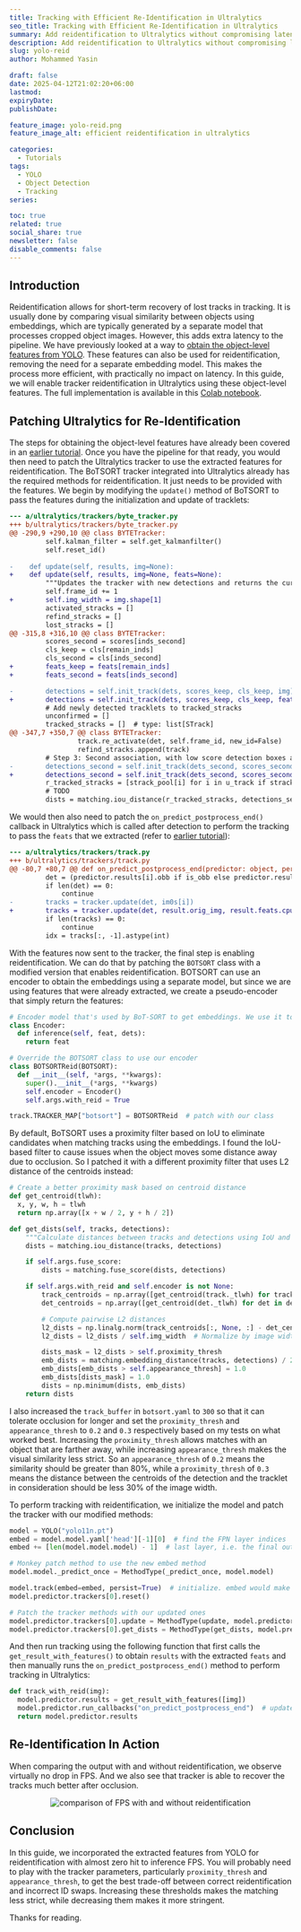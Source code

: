 ```yaml
---
title: Tracking with Efficient Re-Identification in Ultralytics
seo_title: Tracking with Efficient Re-Identification in Ultralytics
summary: Add reidentification to Ultralytics without compromising latency using object-level features extracted from YOLO.
description: Add reidentification to Ultralytics without compromising latency using object-level features extracted from YOLO.
slug: yolo-reid
author: Mohammed Yasin

draft: false
date: 2025-04-12T21:02:20+06:00
lastmod: 
expiryDate: 
publishDate: 

feature_image: yolo-reid.png
feature_image_alt: efficient reidentification in ultralytics

categories:
  - Tutorials
tags:
  - YOLO
  - Object Detection
  - Tracking
series:

toc: true
related: true
social_share: true
newsletter: false
disable_comments: false
---
```


## Introduction

Reidentification allows for short-term recovery of lost tracks in tracking. It is usually done by comparing visual similarity between objects using embeddings, which are typically generated by a separate model that processes cropped object images. However, this adds extra latency to the pipeline. We have previously looked at a way to [obtain the object-level features from YOLO](/tutorials/yolo-object-features). These features can also be used for reidentification, removing the need for a separate embedding model. This makes the process more efficient, with practically no impact on latency. In this guide, we will enable tracker reidentification in Ultralytics using these object-level features. The full implementation is available in this [Colab notebook](https://colab.research.google.com/drive/1R8pYNg7_GJxil-RrVa6ICtvrN_dfpFhK).

## Patching Ultralytics for Re-Identification

The steps for obtaining the object-level features have already been covered in an [earlier tutorial](/tutorials/yolo-object-features). Once you have the pipeline for that ready, you would then need to patch the Ultralytics tracker to use the extracted features for reidentification. The BoTSORT tracker integrated into Ultralytics already has the required methods for reidentification. It just needs to be provided with the features. We begin by modifying the `update()` method of BoTSORT to pass the features during the initialization and update of tracklets:

```diff
--- a/ultralytics/trackers/byte_tracker.py
+++ b/ultralytics/trackers/byte_tracker.py
@@ -290,9 +290,10 @@ class BYTETracker:
         self.kalman_filter = self.get_kalmanfilter()
         self.reset_id()
 
-    def update(self, results, img=None):
+    def update(self, results, img=None, feats=None):
         """Updates the tracker with new detections and returns the current list of tracked objects."""
         self.frame_id += 1
+        self.img_width = img.shape[1]
         activated_stracks = []
         refind_stracks = []
         lost_stracks = []
@@ -315,8 +316,10 @@ class BYTETracker:
         scores_second = scores[inds_second]
         cls_keep = cls[remain_inds]
         cls_second = cls[inds_second]
+        feats_keep = feats[remain_inds]
+        feats_second = feats[inds_second]

-        detections = self.init_track(dets, scores_keep, cls_keep, img)
+        detections = self.init_track(dets, scores_keep, cls_keep, feats_keep)
         # Add newly detected tracklets to tracked_stracks
         unconfirmed = []
         tracked_stracks = []  # type: list[STrack]
@@ -347,7 +350,7 @@ class BYTETracker:
                 track.re_activate(det, self.frame_id, new_id=False)
                 refind_stracks.append(track)
         # Step 3: Second association, with low score detection boxes association the untrack to the low score detections   
-        detections_second = self.init_track(dets_second, scores_second, cls_second, img)
+        detections_second = self.init_track(dets_second, scores_second, cls_second, feats_second)
         r_tracked_stracks = [strack_pool[i] for i in u_track if strack_pool[i].state == TrackState.Tracked]
         # TODO
         dists = matching.iou_distance(r_tracked_stracks, detections_second)
```

We would then also need to patch the `on_predict_postprocess_end()` callback in Ultralytics which is called after detection to perform the tracking to pass the `feats` that we extracted (refer to [earlier tutorial](/tutorials/yolo-object-features)):

```diff
--- a/ultralytics/trackers/track.py
+++ b/ultralytics/trackers/track.py
@@ -80,7 +80,7 @@ def on_predict_postprocess_end(predictor: object, persist: bool = False) -> None
         det = (predictor.results[i].obb if is_obb else predictor.results[i].boxes).cpu().numpy()
         if len(det) == 0:
             continue
-        tracks = tracker.update(det, im0s[i])
+        tracks = tracker.update(det, result.orig_img, result.feats.cpu().numpy())  # pass feats here
         if len(tracks) == 0:
             continue
         idx = tracks[:, -1].astype(int)
```

With the features now sent to the tracker, the final step is enabling reidentification. We can do that by patching the `BOTSORT` class with a modified version that enables reidentification. BOTSORT can use an encoder to obtain the embeddings using a separate model, but since we are using features that were already extracted, we create a pseudo-encoder that simply return the features:

```python
# Encoder model that's used by BoT-SORT to get embeddings. We use it to simply return the features extracted by YOLO.
class Encoder:
  def inference(self, feat, dets):
    return feat

# Override the BOTSORT class to use our encoder
class BOTSORTReid(BOTSORT):
  def __init__(self, *args, **kwargs):
    super().__init__(*args, **kwargs)
    self.encoder = Encoder()
    self.args.with_reid = True

track.TRACKER_MAP["botsort"] = BOTSORTReid  # patch with our class
```

By default, BoTSORT uses a proximity filter based on IoU to eliminate candidates when matching tracks using the embeddings. I found the IoU-based filter to cause issues when the object moves some distance away due to occlusion. So I patched it with a different proximity filter that uses L2 distance of the centroids instead:

```python
# Create a better proximity mask based on centroid distance
def get_centroid(tlwh):
  x, y, w, h = tlwh
  return np.array([x + w / 2, y + h / 2])

def get_dists(self, tracks, detections):
    """Calculate distances between tracks and detections using IoU and optionally ReID embeddings."""
    dists = matching.iou_distance(tracks, detections)

    if self.args.fuse_score:
        dists = matching.fuse_score(dists, detections)

    if self.args.with_reid and self.encoder is not None:
        track_centroids = np.array([get_centroid(track._tlwh) for track in tracks]).reshape(len(tracks), 2)
        det_centroids = np.array([get_centroid(det._tlwh) for det in detections]).reshape(len(detections), 2)

        # Compute pairwise L2 distances
        l2_dists = np.linalg.norm(track_centroids[:, None, :] - det_centroids[None, :, :], axis=2)
        l2_dists = l2_dists / self.img_width  # Normalize by image width

        dists_mask = l2_dists > self.proximity_thresh
        emb_dists = matching.embedding_distance(tracks, detections) / 2.0
        emb_dists[emb_dists > self.appearance_thresh] = 1.0
        emb_dists[dists_mask] = 1.0
        dists = np.minimum(dists, emb_dists)
    return dists
```

I also increased the `track_buffer` in `botsort.yaml` to `300` so that it can tolerate occlusion for longer and set the `proximity_thresh` and `appearance_thresh` to `0.2` and `0.3` respectively based on my tests on what worked best. Increasing the `proximity_thresh` allows matches with an object that are farther away, while increasing `appearance_thresh` makes the visual similarity less strict. So an `appearance_thresh` of `0.2` means the similarity should be greater than 80%, while a `proximity_thresh` of `0.3` means the distance between the centroids of the detection and the tracklet in consideration should be less 30% of the image width.

To perform tracking with reidentification, we initialize the model and patch the tracker with our modified methods:

```python
model = YOLO("yolo11n.pt")
embed = model.model.yaml['head'][-1][0]  # find the FPN layer indices
embed += [len(model.model.model) - 1]  # last layer, i.e. the final output

# Monkey patch method to use the new embed method
model.model._predict_once = MethodType(_predict_once, model.model)

model.track(embed=embed, persist=True)  # initialize. embed would make the output also return the outputs from the FPN layers
model.predictor.trackers[0].reset()

# Patch the tracker methods with our updated ones
model.predictor.trackers[0].update = MethodType(update, model.predictor.trackers[0])
model.predictor.trackers[0].get_dists = MethodType(get_dists, model.predictor.trackers[0])
```

And then run tracking using the following function that first calls the `get_result_with_features()` to obtain `results` with the extracted `feats` and then manually runs the `on_predict_postprocess_end()` method to perform tracking in Ultralytics:

```python
def track_with_reid(img):
  model.predictor.results = get_result_with_features([img])
  model.predictor.run_callbacks("on_predict_postprocess_end")  # update tracks
  return model.predictor.results
```

## Re-Identification In Action

When comparing the output with and without reidentification, we observe virtually no drop in FPS. And we also see that tracker is able to recover the tracks much better after occlusion.

<p align="center">
  <img src="https://github.com/Y-T-G/Yasins-Keep/releases/download/v0.0.1/tracker-reid-comparison.webp"
  alt="comparison of FPS with and without reidentification"/>
</p>

## Conclusion

In this guide, we incorporated the extracted features from YOLO for reidentification with almost zero hit to inference FPS. You will probably need to play with the tracker parameters, particularly `proximity_thresh` and `appearance_thresh`, to get the best trade-off between correct reidentification and incorrect ID swaps. Increasing these thresholds makes the matching less strict, while decreasing them makes it more stringent.

Thanks for reading.

